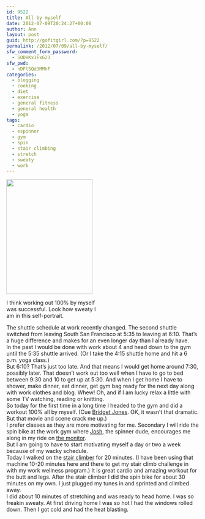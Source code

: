 ```yaml
---
id: 9522
title: All by myself
date: 2012-07-09T20:24:27+00:00
author: Ann
layout: post
guid: http://gofitgirl.com/?p=9522
permalink: /2012/07/09/all-by-myself/
sfw_comment_form_password:
  - SODHKx1FxG23
sfw_pwd:
  - hDFlSQd3MMhF
categories:
  - blogging
  - cooking
  - diet
  - exercise
  - general fitness
  - general health
  - yoga
tags:
  - cardio
  - espinner
  - gym
  - spin
  - stair climbing
  - stretch
  - sweaty
  - work
---
```

<div id="attachment_9523" style="width: 235px" class="wp-caption alignleft">
  <a href="http://gofitgirl.com/?attachment_id=9523" rel="attachment wp-att-9523"><img class="size-medium wp-image-9523" title="sweaty" src="http://gofitgirl.com/wp-content/uploads/2012/07/sweaty-e1341889239257-225x300.jpg" alt="" width="225" height="300" /></a>
  
  <p class="wp-caption-text">
    I think working out 100% by myself was successful. Look how sweaty I am in this self-portrait.
  </p>
</div>

  
The shuttle schedule at work recently changed. The second shuttle switched from leaving South San Francisco at 5:35 to leaving at 6:10. That&#8217;s a huge difference and makes for an even longer day than I already have.  
In the past I would be done with work about 4 and head down to the gym until the 5:35 shuttle arrived. (Or I take the 4:15 shuttle home and hit a 6 p.m. yoga class.)  
But 6:10? That&#8217;s just too late. And that means I would get home around 7:30, possibly later. That doesn&#8217;t work out too well when I have to go to bed between 9:30 and 10 to get up at 5:30. And when I get home I have to shower, make dinner, eat dinner, get gym bag ready for the next day along with work clothes and blog. Whew! Oh, and if I am lucky relax a little with some TV watching, reading or knitting.  
So today for the first time in a long time I headed to the gym and did a workout 100% all by myself. (Cue [Bridget Jones](http://www.youtube.com/watch?v=0D0zfB1l1x0). OK, it wasn&#8217;t that dramatic. But that movie and scene crack me up.)  
I prefer classes as they are more motivating for me. Secondary I will ride the spin bike at the work gym where [Josh](http://jtcycle.blogspot.com/), the spinner dude, encourages me along in my ride on [the monitor](http://www.youtube.com/watch?v=AxfDAVqSYUg).  
But I am going to have to start motivating myself a day or two a week because of my wacky schedule.  
Today I walked on the [stair climber](http://www.fitnessblowout.com/equipment/stair-climber/7000-pt-stepmill?aff=google&kw=7000+pt+%27certified+remanufactured%27+blue+console+stepmill+stair+climber&searchterm=7000+pt+%27certified+remanufactured%27+blue+console+stepmill+stair+climber&type=Broad&time=20:12&campaign=13729&ph=%7Bwebsitecallmetric%7D&gclid=COq8mteSjrECFYUaQgodKFVgvw) for 20 minutes. (I have been using that machine 10-20 minutes here and there to get my stair climb challenge in with my work wellness program.) It is great cardio and amazing workout for the butt and legs. After the stair climber I did the spin bike for about 30 minutes on my own. I just plugged my tunes in and sprinted and climbed away.  
I did about 10 minutes of stretching and was ready to head home. I was so freakin sweaty. At first driving home I was so hot I had the windows rolled down. Then I got cold and had the heat blasting.